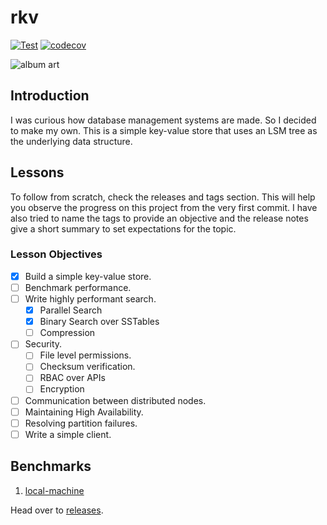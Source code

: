 # rkv

[![Test](https://github.com/ltbringer/rkv/actions/workflows/test.yml/badge.svg)](https://github.com/ltbringer/rkv/actions/workflows/test.yml)
[![codecov](https://codecov.io/gh/ltbringer/rkv/branch/main/graph/badge.svg?token=KMV5N5WM3G)](https://codecov.io/gh/ltbringer/rkv)

![album art](https://codecov.io/gh/ltbringer/rkv/branch/main/graphs/tree.svg?token=KMV5N5WM3G)

## Introduction

I was curious how database management systems are made. So I decided to make my own. This is a simple key-value store that uses an LSM tree as the underlying data structure.

## Lessons

To follow from scratch, check the releases and tags section. This will help you observe the progress on this project from the very first commit. I have also tried to name the tags to provide an objective and the release notes give a short summary to set expectations for the topic.

### Lesson Objectives 

- [x] Build a simple key-value store.
- [ ] Benchmark performance.
- [ ] Write highly performant search.
    - [x] Parallel Search
    - [x] Binary Search over SSTables
    - [ ] Compression
- [ ] Security.
    - [ ] File level permissions.
    - [ ] Checksum verification.
    - [ ] RBAC over APIs
    - [ ] Encryption
- [ ] Communication between distributed nodes.
- [ ] Maintaining High Availability.
- [ ] Resolving partition failures.
- [ ] Write a simple client.

## Benchmarks

1. [local-machine](./store.get-for-1000000-keys-in-10-sstable(s)/)

Head over to [releases](https://github.com/ltbringer/rkv/releases).
